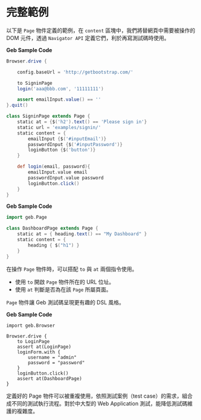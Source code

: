 # 完整範例

以下是 `Page` 物件定義的範例，在 `content` 區塊中，我們將替網頁中需要被操作的 DOM 元件，透過 `Navigator API` 定義它們，利於再寫測試碼時使用。

**Geb Sample Code**

```groovy
Browser.drive {

    config.baseUrl = 'http://getbootstrap.com/'

    to SigninPage
    login('aaa@bbb.com', '11111111')

    assert emailInput.value() == ''
}.quit()

class SigninPage extends Page {
    static at = {$('h2').text() == 'Please sign in'}
    static url = 'examples/signin/'
    static content = {
        emailInput {$('#inputEmail')}
        passwordInput {$('#inputPassword')}
        loginButton {$('button')}
    }

    def login(email, password){
        emailInput.value email
        passwordInput.value password
        loginButton.click()
    }
}
```

**Geb Sample Code**

```groovy
import geb.Page

class DashboardPage extends Page {
    static at = { heading.text() == "My Dashboard" }
    static content = {
        heading { $("h1") }
    }
}
```

在操作 `Page` 物件時，可以搭配 `to` 與 `at` 兩個指令使用。

* 使用 `to` 開啟 `Page` 物件所在的 URL 位址。
* 使用 `at` 判斷是否為在該 `Page` 所屬頁面。

`Page` 物件讓 Geb 測試碼呈現更有趣的 DSL 風格。

**Geb Sample Code**

```
import geb.Browser

Browser.drive {
    to LoginPage
    assert at(LoginPage)
    loginForm.with {
        username = "admin"
        password = "password"
    }
    loginButton.click()
    assert at(DashboardPage)
}
```

定義好的 Page 物件可以被重複使用，依照測試案例（test case）的需求，組合成不同的測試執行流程。對於中大型的 Web Application 測試，能降低測試碼維護的複雜度。
